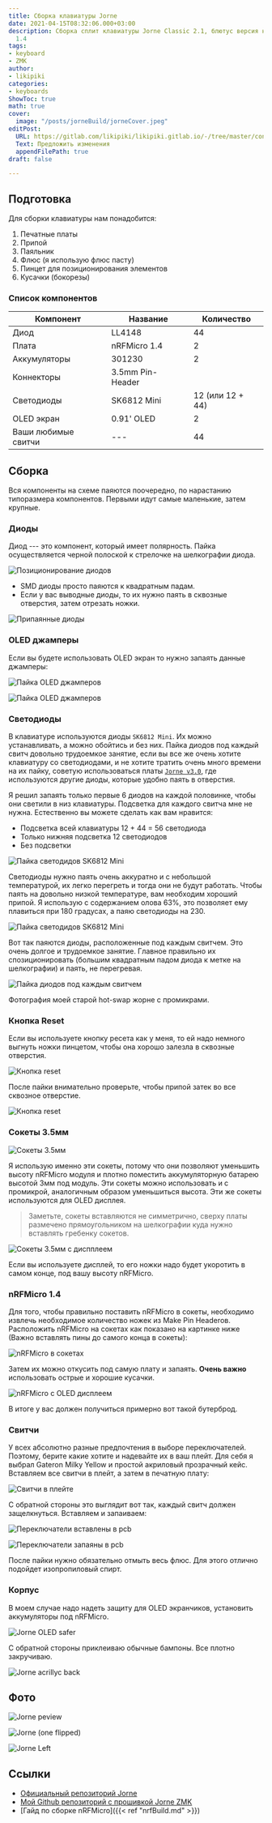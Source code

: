 ```yaml
---
title: Сборка клавиатуры Jorne
date: 2021-04-15T08:32:06.000+03:00
description: Сборка сплит клавиатуры Jorne Classic 2.1, блютус версия на nRFMicro
  1.4
tags:
- keyboard
- ZMK
author:
- likipiki
categories:
- keyboards
ShowToc: true
math: true
cover:
  image: "/posts/jorneBuild/jorneCover.jpeg"
editPost:
  URL: https://gitlab.com/likipiki/likipiki.gitlab.io/-/tree/master/content/
  Text: Предложить изменения
  appendFilePath: true
draft: false

---
```

## Подготовка

Для сборки клавиатуры нам понадобится:

1. Печатные платы
2. Припой
3. Паяльник
4. Флюс (я использую флюс пасту)
5. Пинцет для позиционирования элементов
6. Кусачки (бокорезы)

### Список компонентов

| Компонент           | Название         | Количество       |
| ------------------- | ---------------- | ---------------- |
| Диод                | LL4148           | 44               |
| Плата               | nRFMicro 1.4     | 2                |
| Аккумуляторы        | 301230           | 2                |
| Коннекторы          | 3.5mm Pin-Header |                  |
| Светодиоды          | SK6812 Mini      | 12 (или 12 + 44) |
| OLED экран          | 0.91' OLED       | 2                |
| Ваши любимые свитчи | ---              | 44               |

## Сборка

Вся компоненты на схеме паяются поочередно, по нарастанию типоразмера
компонентов. Первыми идут самые маленькие, затем крупные.

### Диоды

Диод --- это компонент, который имеет полярность. Пайка
осуществляется черной полоской к стрелочке на шелкографии диода.

![Позиционирование диодов](/posts/jorneBuild/diodePosition.jpeg)

* SMD диоды просто паяются к квадратным падам.
* Если у вас выводные диоды, то их нужно паять в сквозные отверстия, затем
  отрезать ножки.

![Припаянные диоды](/posts/jorneBuild/diodesSoldered.jpeg)

### OLED джамперы

Если вы будете использовать OLED экран то нужно запаять данные джамперы:

![Пайка OLED джамперов](/posts/jorneBuild/oled.jpeg)

![Пайка OLED джамперов](/posts/jorneBuild/oledSoldered.jpeg)

### Светодиоды

В клавиатуре используются диоды `SK6812 Mini`. Их можно устанавливать, а можно
обойтись и без них. Пайка диодов под каждый свитч довольно трудоемкое занятие,
если вы все же очень хотите клавиатуру со светодиодами, и не хотите тратить
очень много времени на их пайку, советую использоваться платы [`Jorne
v3.0`](https://github.com/joric/jorne#jorne-cherry-30), где используются другие
диоды, которые удобно паять в отверстия.

Я решил запаять только первые 6 диодов на каждой половинке, чтобы они светили в
низ клавиатуры. Подсветка для каждого свитча мне не нужна. Естественно вы можете
сделать как вам нравится:

* Подсветка всей клавиатуры 12 + 44 = 56 светодиода
* Только нижняя подсветка 12 светодиодов
* Без подсветки

![Пайка светодидов SK6812 Mini](/posts/jorneBuild/ledSoldered.jpeg)  

Светодиоды нужно паять очень аккуратно и с небольшой температурой, их легко
перегреть и тогда они не будут работать. Чтобы паять на довольно низкой
температуре, вам необходим хороший припой. Я использую с содержанием олова 63%,
это позволяет ему плавиться при 180 градусах, а паяю светодиоды на 230.

![Пайка светодидов SK6812 Mini](/posts/jorneBuild/solderedLeds.jpeg)  

Вот так паяются диоды, расположенные под каждым свитчем. Это очень долгое и
трудоемкое занятие. Главное правильно их спозиционировать (большим квадратным
падом диода к метке на шелкографии) и паять, не перегревая.

![Пайка диодов под каждым свитчем](/posts/jorneBuild/perSwitchDiode.jpeg)

Фотография моей старой hot-swap жорне с промикрами.

### Кнопка Reset

Если вы используете кнопку ресета как у меня, то ей надо немного выгнуть ножки
пинцетом, чтобы она хорошо залезла в сквозные отверстия.

![Кнопка reset](/posts/jorneBuild/resetButton.jpeg)

После пайки внимательно проверьте, чтобы припой затек во все сквозное отверстие.

![Кнопка reset](/posts/jorneBuild/resetBack.jpeg)

### Сокеты 3.5мм

![Сокеты 3.5мм](/posts/jorneBuild/pinHeaders.jpeg)

Я использую именно эти сокеты, потому что они позволяют уменьшить высоту
nRFMicro модуля и плотно поместить аккумуляторную батарею высотой 3мм под
модуль. Эти сокеты можно использовать и с промикрой, аналогичным образом
уменьшиться высота. Эти же сокеты используются для OLED дисплея.
> Заметьте, сокеты вставляются не симметрично, сверху платы размечено
> прямоугольником на шелкографии куда нужно вставлять гребенку сокетов.

![Сокеты 3.5мм с диспплеем](/posts/jorneBuild/withLiPo.jpeg)

Если вы используете дисплей, то его ножки надо будет укоротить в самом конце,
под вашу высоту nRFMicro.

### nRFMicro 1.4
Для того, чтобы правильно поставить nRFMicro в сокеты, необходимо извлечь
необходимое количество ножек из Make Pin Headerов. Расположить nRFMicro на
сокетах как показано на картинке ниже (Важно вставлять пины до самого конца в
сокеты):

![nRFMicro в сокетах](/posts/jorneBuild/nRFMicroSocket.jpeg)

Затем их можно откусить под самую плату и запаять. **Очень важно** использовать острые и хорошие кусачки.

![nRFMicro с OLED дисплеем](/posts/jorneBuild/nRFWithOled.jpeg)

В итоге у вас должен получиться примерно вот такой бутерброд.

### Свитчи

У всех абсолютно разные предпочтения в выборе переключателей. Поэтому, берите
какие хотите и надевайте их в ваш плейт. Для себя я выбрал Gateron Milky Yellow
и простой акриловый прозрачный кейс. Вставляем все свитчи в плейт, а затем в
печатную плату:

![Свитчи в плейте](/posts/jorneBuild/swithesInPlate.jpeg)

С обратной стороны это выглядит вот так, каждый свитч должен защелкнуться.
Вставляем и запаиваем:

![Переключатели вставлены в pcb](/posts/jorneBuild/preSolderedSwithes.jpeg)

![Переключатели запаяны в pcb](/posts/jorneBuild/solderedSwithes.jpeg)

После пайки нужно обязательно отмыть весь флюс. Для этого отлично подойдет
изопропиловый спирт.

### Корпус
В моем случае надо надеть защиту для OLED экранчиков, установить аккумуляторы
под nRFMicro.

![Jorne OLED safer](/posts/jorneBuild/jorneOledSaver.jpeg)

С обратной стороны приклеиваю обычные бампоны. Все плотно закручиваю.

![Jorne acrillyc back](/posts/jorneBuild/jorneCaseBottom.jpeg)

## Фото
![Jorne peview](/posts/jorneBuild/jorneCover.jpeg)

![Jorne (one flipped)](/posts/jorneBuild/jorneWireless.jpeg)

![Jorne Left](/posts/jorneBuild/jorneLeft.jpeg)


## Ссылки

* [Официальный репозиторий Jorne](https://github.com/joric/jorne)
* [Мой Github репозиторий с прошивкой Jorne ZMK](https://github.com/LikiPiki/JorneZmk)
* [Гайд по сборке nRFMicro]({{< ref "nrfBuild.md" >}})
